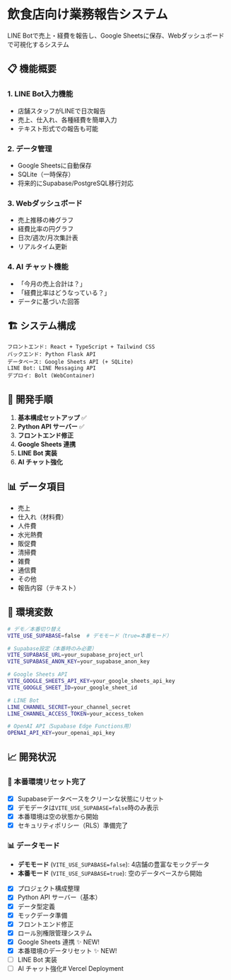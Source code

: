 # 飲食店向け業務報告システム

LINE Botで売上・経費を報告し、Google Sheetsに保存、Webダッシュボードで可視化するシステム

## 📋 機能概要

### 1. LINE Bot入力機能
- 店舗スタッフがLINEで日次報告
- 売上、仕入れ、各種経費を簡単入力
- テキスト形式での報告も可能

### 2. データ管理
- Google Sheetsに自動保存
- SQLite（一時保存）
- 将来的にSupabase/PostgreSQL移行対応

### 3. Webダッシュボード
- 売上推移の棒グラフ
- 経費比率の円グラフ  
- 日次/週次/月次集計表
- リアルタイム更新

### 4. AI チャット機能
- 「今月の売上合計は？」
- 「経費比率はどうなっている？」
- データに基づいた回答

## 🏗️ システム構成

```
フロントエンド: React + TypeScript + Tailwind CSS
バックエンド: Python Flask API
データベース: Google Sheets API (+ SQLite)
LINE Bot: LINE Messaging API
デプロイ: Bolt (WebContainer)
```

## 🚀 開発手順

1. **基本構成セットアップ** ✅
2. **Python API サーバー** ✅
3. **フロントエンド修正**
4. **Google Sheets 連携**
5. **LINE Bot 実装**
6. **AI チャット強化**

## 📊 データ項目

- 売上
- 仕入れ（材料費）
- 人件費
- 水光熱費
- 販促費
- 清掃費
- 雑費
- 通信費
- その他
- 報告内容（テキスト）

## 🔧 環境変数

```bash
# デモ／本番切り替え
VITE_USE_SUPABASE=false  # デモモード（true=本番モード）

# Supabase設定（本番時のみ必要）
VITE_SUPABASE_URL=your_supabase_project_url
VITE_SUPABASE_ANON_KEY=your_supabase_anon_key

# Google Sheets API
VITE_GOOGLE_SHEETS_API_KEY=your_google_sheets_api_key
VITE_GOOGLE_SHEET_ID=your_google_sheet_id

# LINE Bot
LINE_CHANNEL_SECRET=your_channel_secret
LINE_CHANNEL_ACCESS_TOKEN=your_access_token

# OpenAI API（Supabase Edge Functions用）
OPENAI_API_KEY=your_openai_api_key
```

## 📈 開発状況

### 🎯 本番環境リセット完了
- [x] Supabaseデータベースをクリーンな状態にリセット
- [x] デモデータは`VITE_USE_SUPABASE=false`時のみ表示
- [x] 本番環境は空の状態から開始
- [x] セキュリティポリシー（RLS）準備完了

### 📊 データモード
- **デモモード** (`VITE_USE_SUPABASE=false`): 4店舗の豊富なモックデータ
- **本番モード** (`VITE_USE_SUPABASE=true`): 空のデータベースから開始

- [x] プロジェクト構成整理
- [x] Python API サーバー（基本）
- [x] データ型定義
- [x] モックデータ準備
- [x] フロントエンド修正
- [x] ロール別権限管理システム
- [x] Google Sheets 連携 ✨ NEW!
- [x] 本番環境のデータリセット ✨ NEW!
- [ ] LINE Bot 実装
- [ ] AI チャット強化# Vercel Deployment
